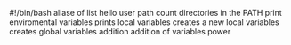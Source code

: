 #!/bin/bash
aliase of list
hello user
path
count directories in the PATH
print enviromental variables
prints local variables
creates a new local variables
creates global variables
addition
addition of variables
power
